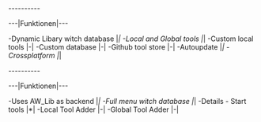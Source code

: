 -----<AW Libary>-----

---|Funktionen|---

-Dynamic Libary witch database |*|
-Local and Global tools        |*|
-Custom local tools            |-|
-Custom database               |-|
-Github tool store             |-|
-Autoupdate                    |*|
-Crossplatform                 |*|


-----<Console>-----

---|Funktionen|---

-Uses AW_Lib as backend        |*|
-Full menu witch database      |*|
-Details - Start tools         |*|
-Local Tool Adder              |-|
-Global Tool Adder             |-|




